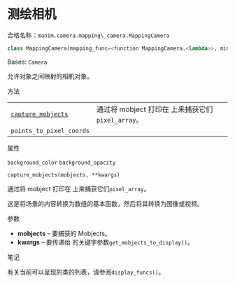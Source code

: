 # 测绘相机

合格名称：`manim.camera.mapping\_camera.MappingCamera`

```py
class MappingCamera(mapping_func=<function MappingCamera.<lambda>>, min_num_curves=50, allow_object_intrusion=False, **kwargs)
```

Bases: `Camera`

允许对象之间映射的相机对象。


方法

|||
|-|-|
[`capture_mobjects`]()|通过将 mobject 打印在 上来捕获它们`pixel_array`。
`points_to_pixel_coords`|


属性

`background_color`
`background_opacity`



`capture_mobjects(mobjects, **kwargs)`

通过将 mobject 打印在 上来捕获它们`pixel_array`。

这是将场景的内容转换为数组的基本函数，然后将其转换为图像或视频。

参数

- **mobjects** – 要捕获的 Mobjects。
- **kwargs** – 要传递给 的关键字参数`get_mobjects_to_display()`。

笔记

有关当前可以呈现的类的列表，请参阅`display_funcs()`。
